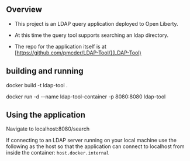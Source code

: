 ## Overview

* This project is an LDAP query application deployed to Open Liberty.

* At this time the query tool supports searching an ldap directory. 

* The repo for the application itself is at [https://github.com/pmcder/LDAP-Tool/](LDAP-Tool)

## building and running

docker build -t ldap-tool . 

docker run -d --name ldap-tool-container -p 8080:8080 ldap-tool

## Using the application

Navigate to localhost:8080/search 

If connecting to an LDAP server running on your local machine use the following as the host so that the application can connect to localhost from inside the container:
`host.docker.internal`

